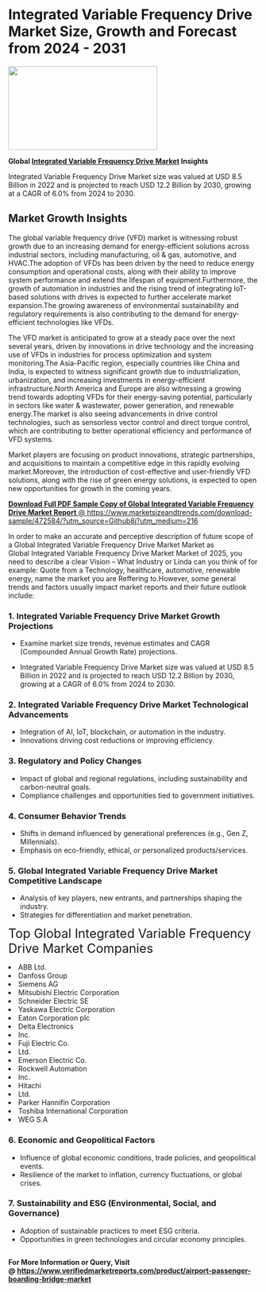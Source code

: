 <H1>Integrated Variable Frequency Drive Market Size, Growth and Forecast from 2024 - 2031</H1><img class="aligncenter size-medium wp-image-584254" src="https://thirdeyenews.in/wp-content/uploads/2024/09/Global-Market-Research-300x168.jpeg" alt="" width="300" height="168" /><p><strong>Global&nbsp;<a href="https://www.marketsizeandtrends.com/download-sample/472584/?utm_source=Github8j?utm_medium=216">Integrated Variable Frequency Drive Market</a> Insights</strong></p><p>Integrated Variable Frequency Drive Market size was valued at USD 8.5 Billion in 2022 and is projected to reach USD 12.2 Billion by 2030, growing at a CAGR of 6.0% from 2024 to 2030.</p><p><h2>Market Growth Insights</h2> <p>The global variable frequency drive (VFD) market is witnessing robust growth due to an increasing demand for energy-efficient solutions across industrial sectors, including manufacturing, oil & gas, automotive, and HVAC.The adoption of VFDs has been driven by the need to reduce energy consumption and operational costs, along with their ability to improve system performance and extend the lifespan of equipment.Furthermore, the growth of automation in industries and the rising trend of integrating IoT-based solutions with drives is expected to further accelerate market expansion.The growing awareness of environmental sustainability and regulatory requirements is also contributing to the demand for energy-efficient technologies like VFDs.</p> <p><a href="#"></a></p> <p>The VFD market is anticipated to grow at a steady pace over the next several years, driven by innovations in drive technology and the increasing use of VFDs in industries for process optimization and system monitoring.The Asia-Pacific region, especially countries like China and India, is expected to witness significant growth due to industrialization, urbanization, and increasing investments in energy-efficient infrastructure.North America and Europe are also witnessing a growing trend towards adopting VFDs for their energy-saving potential, particularly in sectors like water & wastewater, power generation, and renewable energy.The market is also seeing advancements in drive control technologies, such as sensorless vector control and direct torque control, which are contributing to better operational efficiency and performance of VFD systems.</p> <p>Market players are focusing on product innovations, strategic partnerships, and acquisitions to maintain a competitive edge in this rapidly evolving market.Moreover, the introduction of cost-effective and user-friendly VFD solutions, along with the rise of green energy solutions, is expected to open new opportunities for growth in the coming years.</p> <p><a href="#"></p><p><span class=""><strong>Download Full PDF Sample Copy of Global Integrated Variable Frequency Drive Market Report</strong> @ <a href="https://www.marketsizeandtrends.com/download-sample/472584/?utm_source=Github8j?utm_medium=216" target="_blank">https://www.marketsizeandtrends.com/download-sample/472584/?utm_source=Github8j?utm_medium=216</a></span></p><p>In order to make an accurate and perceptive description of future scope of a Global&nbsp;Integrated Variable Frequency Drive Market Market as Global&nbsp;Integrated Variable Frequency Drive Market Market of 2025, you need to describe a clear Vision &ndash; What Industry or Linda can you think of for example: Quote from a Technology, healthcare, automotive, renewable energy, name the market you are Reffering to.However, some general trends and factors usually impact market reports and their future outlook include:</p><h3>1.&nbsp;<strong>Integrated Variable Frequency Drive Market Growth Projections</strong></h3><ul><li>Examine market size trends, revenue estimates and CAGR (Compounded Annual Growth Rate) projections.</li><li><p>Integrated Variable Frequency Drive Market size was valued at USD 8.5 Billion in 2022 and is projected to reach USD 12.2 Billion by 2030, growing at a CAGR of 6.0% from 2024 to 2030.</p></li></ul><h3>2.&nbsp;<strong>Integrated Variable Frequency Drive Market Technological Advancements</strong></h3><ul><li>Integration of AI, IoT, blockchain, or automation in the industry.</li><li>Innovations driving cost reductions or improving efficiency.</li></ul><h3>3.&nbsp;<strong>Regulatory and Policy Changes</strong></h3><ul><li>Impact of global and regional regulations, including sustainability and carbon-neutral goals.</li><li>Compliance challenges and opportunities tied to government initiatives.</li></ul><h3>4.&nbsp;<strong>Consumer Behavior Trends</strong></h3><ul><li>Shifts in demand influenced by generational preferences (e.g., Gen Z, Millennials).</li><li>Emphasis on eco-friendly, ethical, or personalized products/services.</li></ul><h3>5.&nbsp;<strong>Global Integrated Variable Frequency Drive Market Competitive Landscape</strong></h3><ul><li>Analysis of key players, new entrants, and partnerships shaping the industry.</li><li>Strategies for differentiation and market penetration.</li></ul><p data-pm-slice="1 1 []"><span style="color: inherit; font-family: inherit; font-size: 25px;">Top Global Integrated Variable Frequency Drive Market Companies</span></p><div class="" data-test-id=""><p><li>ABB Ltd.</li><li> Danfoss Group</li><li> Siemens AG</li><li> Mitsubishi Electric Corporation</li><li> Schneider Electric SE</li><li> Yaskawa Electric Corporation</li><li> Eaton Corporation plc</li><li> Delta Electronics</li><li> Inc.</li><li> Fuji Electric Co.</li><li> Ltd.</li><li> Emerson Electric Co.</li><li> Rockwell Automation</li><li> Inc.</li><li> Hitachi</li><li> Ltd.</li><li> Parker Hannifin Corporation</li><li> Toshiba International Corporation</li><li> WEG S.A</li></p></div><h3>6.&nbsp;<strong>Economic and Geopolitical Factors</strong></h3><ul><li>Influence of global economic conditions, trade policies, and geopolitical events.</li><li>Resilience of the market to inflation, currency fluctuations, or global crises.</li></ul><h3>7.&nbsp;<strong>Sustainability and ESG (Environmental, Social, and Governance)</strong></h3><ul><li>Adoption of sustainable practices to meet ESG criteria.</li><li>Opportunities in green technologies and circular economy principles.</li></ul><h2><strong style="font-size: 14px;">For More Information or Query, Visit @&nbsp;</strong><a style="background-color: #ffffff; font-size: 14px;" href="https://www.marketsizeandtrends.com/report/integrated-variable-frequency-drive-market/" target="_blank">https://www.verifiedmarketreports.com/product/airport-passenger-boarding-bridge-market</a></h2>
